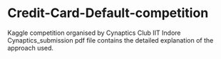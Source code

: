 # Credit-Card-Default-competition
Kaggle competition organised by Cynaptics Club IIT Indore<br>
Cynaptics_submission pdf file contains the detailed explanation of the approach used.
